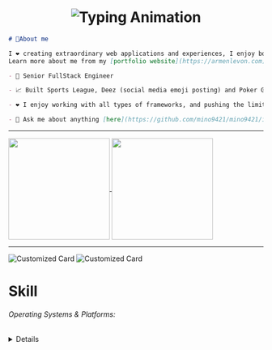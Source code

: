 <h1 align="center">
    <img src="https://readme-typing-svg.herokuapp.com/?font=Righteous&size=35&center=true&vCenter=true&width=500&height=70&lines=Nickname+is+Mino!;Welcome+to+my+GitHub+profile!" alt="Typing Animation" />
</h1>

```md
# 💭About me

I ❤️ creating extraordinary web applications and experiences, I enjoy both frontend and backend web development.
Learn more about me from my [portfolio website](https://armenlevon.com) 😊

- 💼 Senior FullStack Engineer

- 📈 Built Sports League, Deez (social media emoji posting) and Poker Game (browser based Ultimate Texas Hold'e)

- ❤️ I enjoy working with all types of frameworks, and pushing the limits

- 💬 Ask me about anything [here](https://github.com/mino9421/mino9421/issues)
```
<hr>

<a href="https://github.com/mino9421">
  <img height=200 align="center"  src="https://github-readme-stats.vercel.app/api/top-langs/?username=mino9421&theme=tokyonight&hide_border=true&layout=compact&langs_count=10&&card_width=320" />
</a>
<a href="https://github.com/mino9421">
  <img height=200 align="center" src="https://github-readme-stats.vercel.app/api?username=mino9421&rank_icon=github&theme=radical" />
</a>

<hr>

![Customized Card](https://github-readme-stats.vercel.app/api/pin?username=mino9421\&repo=deez-book\&title_color=fff\&icon_color=f9f9f9\&text_color=9f9f9f\&bg_color=151515)
![Customized Card](https://github-readme-stats.vercel.app/api/pin?username=mino9421\&repo=sports-league-ui\&title_color=fff\&icon_color=f9f9f9\&text_color=9f9f9f\&bg_color=151515)

# Skill
###### Operating Systems & Platforms:
<details>
  <details>
    <p>
      <a href="https://skillicons.dev">
        <img src="https://skillicons.dev/icons?perline=10&i=windows,ubuntu,redhat,debian,apple,aws,azure,gcp,firebase,supabase" />
      </a>
    </p>
  </details>

  ###### Programming Languages:
  <details>
  <p>
    <a href="https://skillicons.dev">
      <img src="https://skillicons.dev/icons?perline=10&i=javascript,typescript,nodejs,deno,python,java,go,php,rust,bash,swift,c,cpp,cs" />
    </a>
  </p>
  </details>

  ###### Frontend Frameworks & Libraries:
  <details>
    <p>
      <a href="https://skillicons.dev">
        <img src="https://skillicons.dev/icons?perline=10&i=vue,nuxtjs,react,nextjs,svelte,angular,remix,astro,pinia,redux,vuetify,pug,tailwindcss,bootstrap,materialui,sass" />
      </a>
    </p>
  </details>

  ###### Backend Frameworks & Tools:
  <details>
    <p>
      <a href="https://skillicons.dev">
        <img src="https://skillicons.dev/icons?perline=10&i=express,nestjs,fastapi,flask,django,laravel,rails,actix,rocket,spring" />
      </a>
    </p>
  </details>

  ###### Databases & ORMs:
  <details>
    <p>
      <a href="https://skillicons.dev">
        <img src="https://skillicons.dev/icons?perline=10&i=mysql,postgres,mongodb,redis,sqlite,cassandra,dynamodb,graphql,apollo,prisma" />
      </a>
    </p>
  </details>

  ###### Version Control & Collaboration Tools:
  <details>
    <p>
      <a href="https://skillicons.dev">
        <img src="https://skillicons.dev/icons?perline=10&i=git,github,gitlab,bitbucket" />
      </a>
    </p>
  </details>

  ###### DevOps, Automation & Cloud Services:
  <details>
    <p>
      <a href="https://skillicons.dev">
        <img src="https://skillicons.dev/icons?perline=10&i=docker,kubernetes,ansible,jenkins,terraform,nginx,vercel,netlify" />
      </a>
    </p>
  </details>

  ###### Testing & QA:
  <details>
    <p>
      <a href="https://skillicons.dev">
        <img src="https://skillicons.dev/icons?perline=10&i=vitest,jest,cypress,selenium,postman" />
      </a>
    </p>
  </details>

  ###### Game Development & Engines:
  <details>
    <p>
      <a href="https://skillicons.dev">
        <img src="https://skillicons.dev/icons?perline=10&i=godot,unity,unreal,blender,opencv" />
      </a>
    </p>
  </details>

  ###### Editors, IDEs & Tools:
  <details>
    <p>
      <a href="https://skillicons.dev">
        <img src="https://skillicons.dev/icons?perline=10&i=vscode,vim,neovim,powershell,androidstudio,codepen,figma,webflow" />
      </a>
    </p>
  </details>
</details>

<!-- ###### Other Tools/Skills:
<p>
  <a href="https://skillicons.dev">
    <img src="https://skillicons.dev/icons?perline=10&i=elasticsearch,kafka,rabbitmq,cmake,webassembly,yarn,npm,bun,tensorflow,pytorch" />
  </a>
</p> -->




    
<!--
**mino9421/mino9421** is a ✨ _special_ ✨ repository because its `README.md` (this file) appears on your GitHub profile.

Here are some ideas to get you started:

- 🔭 I’m currently working on ...
- 🌱 I’m currently learning ...
- 👯 I’m looking to collaborate on ...
- 🤔 I’m looking for help with ...
- 💬 Ask me about ...
- 📫 How to reach me: ...
- 😄 Pronouns: ...
- ⚡ Fun fact: ...
-->
